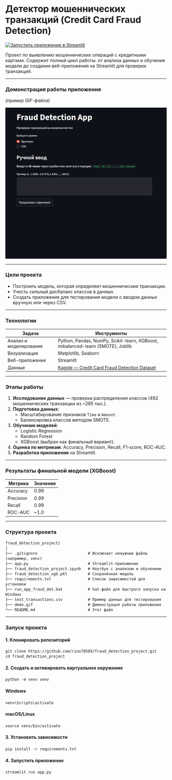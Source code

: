 # Детектор мошеннических транзакций (Credit Card Fraud Detection)

[![Запустить приложение в Streamlit](https://static.streamlit.io/badges/streamlit_badge_black_white.svg)](https://frauddetectionproject-7npndkuzcmqedslf7m7bvt.streamlit.app/)

Проект по выявлению мошеннических операций с кредитными картами. Содержит полный цикл работы: от анализа данных и обучения модели до создания веб-приложения на Streamlit для проверки транзакций.

---

### Демонстрация работы приложения
*(пример GIF-файла)*  

![Демонстрация работы приложения](demo.gif)

---

### Цели проекта
- Построить модель, которая определяет мошеннические транзакции.
- Учесть сильный дисбаланс классов в данных.
- Создать приложение для тестирования модели с вводом данных вручную или через CSV.

---

### Технологии

| Задача | Инструменты |
|--------|-------------|
| Анализ и моделирование | Python, Pandas, NumPy, Scikit-learn, XGBoost, imbalanced-learn (SMOTE), Joblib |
| Визуализация | Matplotlib, Seaborn |
| Веб-приложение | Streamlit |
| Данные | [Kaggle — Credit Card Fraud Detection Dataset](https://www.kaggle.com/datasets/mlg-ulb/creditcardfraud) |

---

### Этапы работы
1. **Исследование данных** — проверка распределения классов (492 мошеннических транзакции из ~285 тыс.).
2. **Подготовка данных**:
   - Масштабирование признаков `Time` и `Amount`.
   - Балансировка классов методом SMOTE.
3. **Обучение моделей**:
   - Logistic Regression
   - Random Forest
   - XGBoost (выбран как финальный вариант).
4. **Оценка по метрикам**: Accuracy, Precision, Recall, F1-score, ROC-AUC.
5. **Разработка приложения** на Streamlit.

---

### Результаты финальной модели (XGBoost)
| Метрика     | Значение |
|-------------|----------|
| Accuracy    | 0.99     |
| Precision   | 0.99     |
| Recall      | 0.99     |
| ROC-AUC     | ~1.0     |

---

### Структура проекта
```
fraud_detection_project/
│
├── .gitignore                      # Исключает ненужные файлы (например, venv)
├── app.py                          # Streamlit-приложение
├── fraud_detection_project.ipynb   # Ноутбук с анализом и обучением
├── fraud_detection_xgb.pkl         # Сохранённая модель
├── requirements.txt                # Список зависимостей для установки
├── run_app_fraud_det.bat           # bat-файл для быстрого запуска на Windows
├── test_transactions.csv           # Пример данных для тестирования
├── demo.gif                        # Демонстрация работы приложения
└── README.md                       # Этот файл
```

---

### Запуск проекта
#### 1. Клонировать репозиторий
```
git clone https://github.com/rino78589/fraud_detection_project.git
cd fraud_detection_project
```

#### 2. Создать и активировать виртуальное окружение
```python -m venv venv```
#### Windows
```venv\Scripts\activate```
#### macOS/Linux
```source venv/bin/activate```

#### 3. Установить зависимости
```pip install -r requirements.txt```

#### 4. Запустить приложение
```streamlit run app.py```
